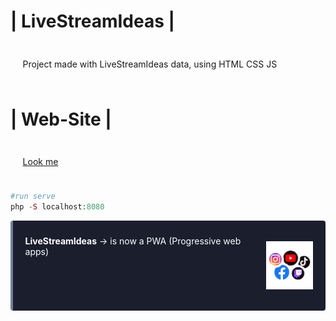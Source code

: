 # | LiveStreamIdeas |

Project made with LiveStreamIdeas data, using HTML CSS JS

# | Web-Site |

[Look me](https://itskreisler.github.io/LiveStreamIdeas/)

```php
#run serve
php -S localhost:8080
```

<style>
    img {
       float: right;
       padding:0.7em;
    }
    p {
        padding:0.7em; 
        margin-left:0.7em; 
        display: inline-block;
    }
    .warning {
        background-color:#1a1e2d; 
        color:#fff; 
        border-left: solid #718096 4px; 
        border-radius: 4px;
    }
</style>
<div class="warning">
<p>
<img src="https://github.com/itskreisler/LiveStreamIdeas/blob/master/public/img/multiple-social-media.png?raw=true" width="75" />
<b>LiveStreamIdeas</b>  &rarr;  is now a PWA (Progressive web apps) <br>
</p>
</div>
<!-- ![Logo](https://github.com/itskreisler/LiveStreamIdeas/blob/master/public/img/multiple-social-media.png?raw=true) -->
